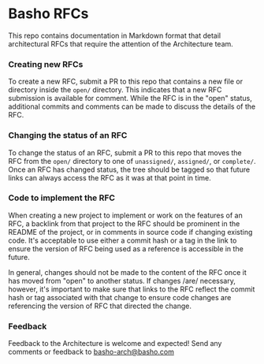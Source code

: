 # Basho RFCs

This repo contains documentation in Markdown format that detail architectural RFCs that require the attention of the Architecture team.

### Creating new RFCs

To create a new RFC, submit a PR to this repo that contains a new file or directory inside the `open/` directory. This indicates that a new RFC submission is available for comment. While the RFC is in the "open" status, additional commits and comments can be made to discuss the details of the RFC.

### Changing the status of an RFC

To change the status of an RFC, submit a PR to this repo that moves the RFC from the `open/` directory to one of `unassigned/`, `assigned/`, or `complete/`. Once an RFC has changed status, the tree should be tagged so that future links can always access the RFC as it was at that point in time.

### Code to implement the RFC

When creating a new project to implement or work on the features of an RFC, a backlink from that project to the RFC should be prominent in the README of the project, or in comments in source code if changing existing code. It's acceptable to use either a commit hash or a tag in the link to ensure the version of RFC being used as a reference is accessible in the future.

In general, changes should not be made to the content of the RFC once it has moved from "open" to another status. If changes /are/ necessary, however, it's important to make sure that links to the RFC reflect the commit hash or tag associated with that change to ensure code changes are referencing the version of RFC that directed the change.

### Feedback

Feedback to the Architecture is welcome and expected! Send any comments or feedback to [basho-arch@basho.com](mailto:basho-arch@basho.com)
